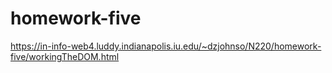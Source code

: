 # homework-five

https://in-info-web4.luddy.indianapolis.iu.edu/~dzjohnso/N220/homework-five/workingTheDOM.html
